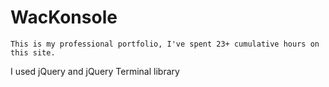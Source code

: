 # WacKonsole

`This is my professional portfolio, I've spent 23+ cumulative hours on this site.`


I used jQuery and jQuery Terminal library
